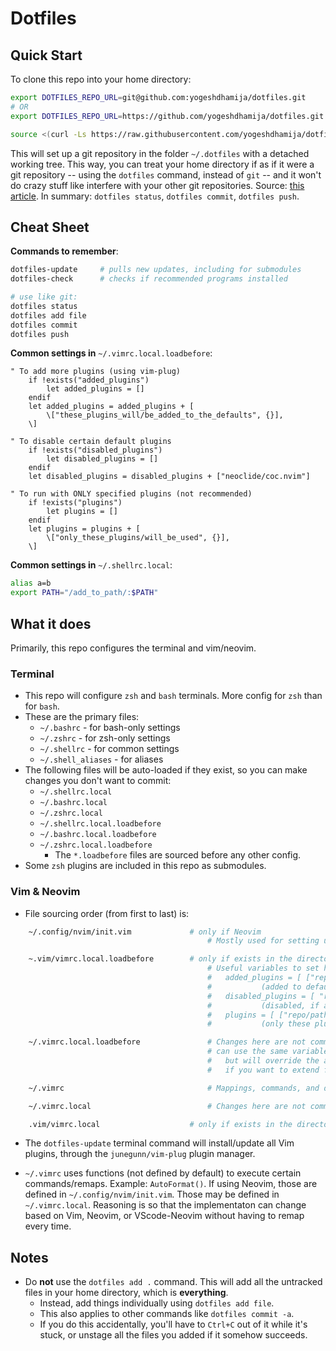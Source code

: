 # Dotfiles

## Quick Start

To clone this repo into your home directory:

```bash
export DOTFILES_REPO_URL=git@github.com:yogeshdhamija/dotfiles.git
# OR
export DOTFILES_REPO_URL=https://github.com/yogeshdhamija/dotfiles.git

source <(curl -Ls https://raw.githubusercontent.com/yogeshdhamija/dotfiles/master/dotfile-scripts/setup-dotfiles-environment.sh)
```

This will set up a git repository in the folder `~/.dotfiles` with a detached working tree. This way, you can treat your home directory if as if it were a git repository -- using the `dotfiles` command, instead of `git` -- and it won't do crazy stuff like interfere with your other git repositories. Source: [this article](https://developer.atlassian.com/blog/2016/02/best-way-to-store-dotfiles-git-bare-repo/). In summary: `dotfiles status`, `dotfiles commit`, `dotfiles push`.

## Cheat Sheet

**Commands to remember**:
```bash
dotfiles-update     # pulls new updates, including for submodules
dotfiles-check      # checks if recommended programs installed

# use like git:
dotfiles status
dotfiles add file
dotfiles commit
dotfiles push
```

**Common settings in** `~/.vimrc.local.loadbefore`:
```viml
" To add more plugins (using vim-plug)
    if !exists("added_plugins")
        let added_plugins = []
    endif
    let added_plugins = added_plugins + [
        \["these_plugins_will/be_added_to_the_defaults", {}],
    \]

" To disable certain default plugins
    if !exists("disabled_plugins")
        let disabled_plugins = []
    endif
    let disabled_plugins = disabled_plugins + ["neoclide/coc.nvim"]

" To run with ONLY specified plugins (not recommended)
    if !exists("plugins")
        let plugins = []
    endif
    let plugins = plugins + [
        \["only_these_plugins/will_be_used", {}],
    \]
```

**Common settings in** `~/.shellrc.local`:
```bash
alias a=b
export PATH="/add_to_path/:$PATH"
```

## What it does

Primarily, this repo configures the terminal and vim/neovim.

### Terminal

- This repo will configure `zsh` and `bash` terminals. More config for `zsh` than for `bash`.
- These are the primary files:
    - `~/.bashrc` - for bash-only settings
    - `~/.zshrc` - for zsh-only settings
    - `~/.shellrc` - for common settings
    - `~/.shell_aliases` - for aliases
- The following files will be auto-loaded if they exist, so you can make changes you don't want to commit:
    - `~/.shellrc.local`
    - `~/.bashrc.local`
    - `~/.zshrc.local`
    - `~/.shellrc.local.loadbefore`
    - `~/.bashrc.local.loadbefore`
    - `~/.zshrc.local.loadbefore`
        - The `*.loadbefore` files are sourced before any other config.
- Some `zsh` plugins are included in this repo as submodules.

### Vim & Neovim

- File sourcing order (from first to last) is:

```bash
    ~/.config/nvim/init.vim             # only if Neovim
                                            # Mostly used for setting up nvim-specific plugins (Lsp, Treesitter, etc.)

    ~.vim/vimrc.local.loadbefore        # only if exists in the directory vim/nvim was launched from
                                            # Useful variables to set here are:
                                            #   added_plugins = [ ["repo/path.git"], {setting: true} ]
                                            #           (added to defaults, settings are `junegunn/vim-plug` (plugin manager) style dictionaries)
                                            #   disabled_plugins = [ "repo/path.git" ] 
                                            #           (disabled, if added from defaults or elsewhere)
                                            #   plugins = [ ["repo/path.git"], {setting: true} ]
                                            #           (only these plugins will be used, no defaults)

    ~/.vimrc.local.loadbefore               # Changes here are not commmitted to `dotfiles` repo.
                                            # can use the same variables as above,
                                            #   but will override the above file
                                            #   if you want to extend from the above file, add to the existing arrays instead

    ~/.vimrc                                # Mappings, commands, and default settings are defined here.

    ~/.vimrc.local                          # Changes here are not committed to `dotfiles` repo.

    .vim/vimrc.local                    # only if exists in the directory nvim/vim was launched from
```

- The `dotfiles-update` terminal command will install/update all Vim plugins, through the `junegunn/vim-plug` plugin manager.

- `~/.vimrc` uses functions (not defined by default) to execute certain commands/remaps. Example: `AutoFormat()`. If using Neovim, those are defined in `~/.config/nvim/init.vim`. Those may be defined in `~/.vimrc.local`. Reasoning is so that the implementaton can change based on Vim, Neovim, or VScode-Neovim without having to remap every time.

## Notes

- Do **not** use the `dotfiles add .` command. This will add all the untracked files in your home directory, which is **everything**.
    - Instead, add things individually using `dotfiles add file`.
    - This also applies to other commands like `dotfiles commit -a`.
    - If you do this accidentally, you'll have to `Ctrl+C` out of it while it's stuck, or unstage all the files you added if it somehow succeeds.

